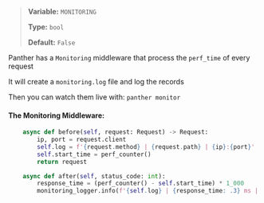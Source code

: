 > <b>Variable:</b> `MONITORING` 
> 
> <b>Type:</b> `bool` 
> 
> <b>Default:</b> `False`

Panther has a `Monitoring` middleware that process the `perf_time` of every request

It will create a `monitoring.log` file and log the records

Then you can watch them live with: `panther monitor`


#### The Monitoring Middleware:

```python
    async def before(self, request: Request) -> Request:
        ip, port = request.client
        self.log = f'{request.method} | {request.path} | {ip}:{port}'
        self.start_time = perf_counter()
        return request
```

```python
    async def after(self, status_code: int):
        response_time = (perf_counter() - self.start_time) * 1_000
        monitoring_logger.info(f'{self.log} | {response_time: .3} ms | {status_code}')
```
